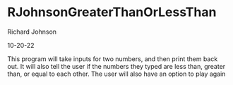 # RJohnsonGreaterThanOrLessThan

Richard Johnson

10-20-22

This program will take inputs for two numbers, and then print them back out. It will also tell the user if the numbers they typed are less than, greater
than, or equal to each other. The user will also have an option to play again
